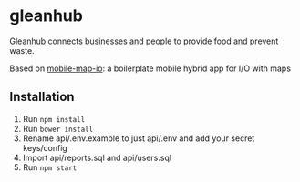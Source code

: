# gleanhub

[Gleanhub](http://andyhub.com/portfolio/gleanhub/) connects businesses and people to provide food and prevent waste.

Based on [mobile-map-io](https://github.com/werdnanoslen/mobile-map-io): a boilerplate mobile hybrid app for I/O with maps

## Installation

1. Run ```npm install```
1. Run ```bower install```
1. Rename api/.env.example to just api/.env and add your secret keys/config
1. Import api/reports.sql and api/users.sql
1. Run ```npm start```
